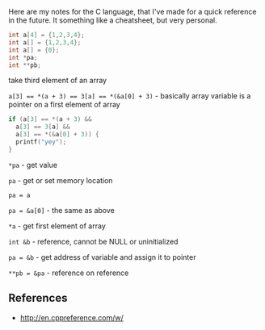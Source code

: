 Here are my notes for the C language, that I've made for a quick reference in the future. It something like a cheatsheet, but very personal.

```c
int a[4] = {1,2,3,4};
int a[] = {1,2,3,4};
int a[] = {0};
int *pa;
int **pb;
```

take third element of an array

`a[3] == *(a + 3) == 3[a] == *(&a[0] + 3)` - basically array variable is a pointer on a first element of array

```c
if (a[3] == *(a + 3) &&
  a[3] == 3[a] &&
  a[3] == *(&a[0] + 3)) {
  printf("yey");
}
```

`*pa` - get value

`pa` - get or set memory location

`pa = a`

`pa = &a[0]` - the same as above

`*a` - get first element of array

`int &b` - reference, cannot be NULL or uninitialized

`pa = &b` - get address of variable and assign it to pointer

`**pb = &pa` - reference on reference

## References

* http://en.cppreference.com/w/
